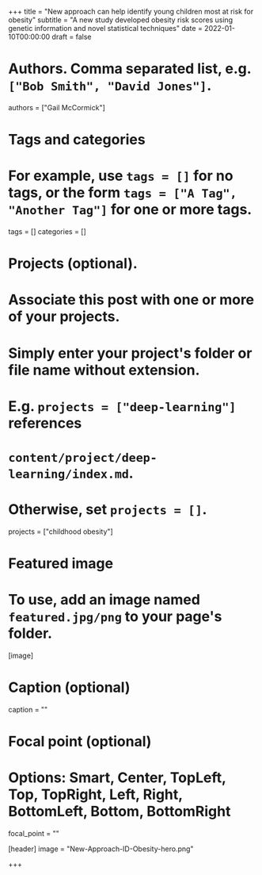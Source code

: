 +++
title = "New approach can help identify young children most at risk for obesity"
subtitle = "A new study developed obesity risk scores using genetic information and novel statistical techniques"
date = 2022-01-10T00:00:00
draft = false

# Authors. Comma separated list, e.g. `["Bob Smith", "David Jones"]`.
authors = ["Gail McCormick"]

# Tags and categories
# For example, use `tags = []` for no tags, or the form `tags = ["A Tag", "Another Tag"]` for one or more tags.
tags = []
categories = []

# Projects (optional).
#   Associate this post with one or more of your projects.
#   Simply enter your project's folder or file name without extension.
#   E.g. `projects = ["deep-learning"]` references 
#   `content/project/deep-learning/index.md`.
#   Otherwise, set `projects = []`.
projects = ["childhood obesity"]

# Featured image
# To use, add an image named `featured.jpg/png` to your page's folder. 
[image]
  # Caption (optional)
  caption = ""

  # Focal point (optional)
  # Options: Smart, Center, TopLeft, Top, TopRight, Left, Right, BottomLeft, Bottom, BottomRight
  focal_point = ""


[header]
  image = "New-Approach-ID-Obesity-hero.png"

+++
